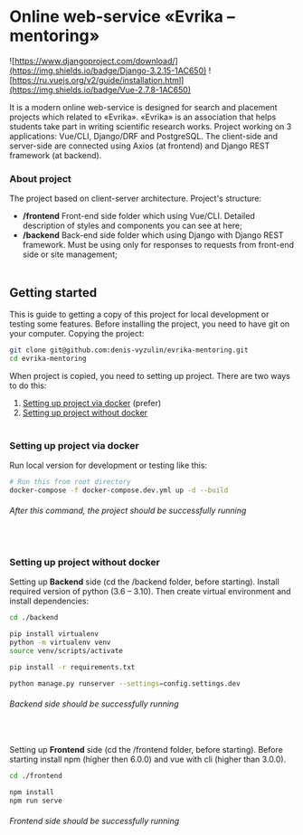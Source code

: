 # Online web-service «Evrika – mentoring»
![https://www.djangoproject.com/download/](https://img.shields.io/badge/Django-3.2.15-1AC650)
![https://ru.vuejs.org/v2/guide/installation.html](https://img.shields.io/badge/Vue-2.7.8-1AC650)

It is a modern online web-service is designed for search and placement projects which related to «Evrika». «Evrika» is an association that helps students take part in writing scientific research works. Project working on 3 applications: Vue/CLI, Django/DRF and PostgreSQL. The client-side and server-side are connected using Axios (at frontend) and Django REST framework (at backend).


### About project
The project based on client-server architecture. Project's structure:
- <strong>/frontend</strong> Front-end side folder which using Vue/CLI. Detailed description of styles and components you can see at here;
- <strong>/backend</strong> Back-end side folder which using Django with Django REST framework. Must be using only for responses to requests from front-end side or site management;
<br/><br/>


## Getting started
This is guide to getting a copy of this project for local development or testing some features. Before installing the project, you need to have git on your computer. 
Copying the project:
```bash
git clone git@github.com:denis-vyzulin/evrika-mentoring.git
cd evrika-mentoring
```

When project is copied, you need to setting up project. There are two ways to do this:
1. [Setting up project via docker](#setting-up-project-via-docker) (prefer)
2. [Setting up project without docker](#setting-up-project-without-docker)
<br><br>


### Setting up project via docker
Run local version for development or testing like this:
```bash
# Run this from root directory
docker-compose -f docker-compose.dev.yml up -d --build
```
###### After this command, the project should be successfully running
<br>


### Setting up project without docker
Setting up <b>Backend</b> side (cd the /backend folder, before starting). Install required version of python (3.6 – 3.10). Then create virtual environment and install dependencies:
```bash
cd ./backend

pip install virtualenv
python -m virtualenv venv
source venv/scripts/activate

pip install -r requirements.txt

python manage.py runserver --settings=config.settings.dev
```
###### Backend side should be successfully running
<br>

Setting up <b>Frontend</b> side (cd the /frontend folder, before starting). Before starting install npm (higher then 6.0.0) and vue with cli (higher than 3.0.0).
```bash
cd ./frontend

npm install
npm run serve
```
###### Frontend side should be successfully running

